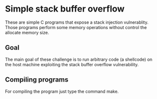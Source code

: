 # Simple **stack buffer overflow** 

These are simple C programs that expose a stack injection vulnerablity. Those
programs perform some memory operations without control the allocate memory
size.

## Goal
The main goal of these challenge is to run arbitrary code (a shellcode) on the
host machine exploiting the stack buffer overflow vulnerability. 

## Compiling programs
For compiling the program just type the command make.
